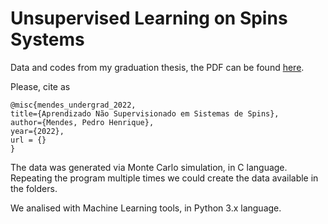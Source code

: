 # Unsupervised Learning on Spins Systems

Data and codes from my graduation thesis, the PDF can be found [here]().

Please, cite as

```
@misc{mendes_undergrad_2022,
title={Aprendizado Não Supervisionado em Sistemas de Spins},
author={Mendes, Pedro Henrique},
year={2022},
url = {}
}
```

The data was generated via Monte Carlo simulation, in C language.
Repeating the program multiple times we could create the data available in the folders.

We analised with Machine Learning tools, in Python 3.x language.

